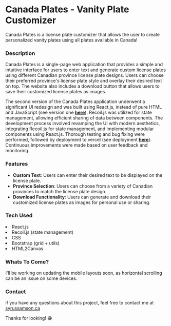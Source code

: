 # Canada Plates - Vanity Plate Customizer

Canada Plates is a license plate customizer that allows the user to create personalized vanity plates using all plates available in Canada!

### Description

Canada Plates is a single-page web application that provides a simple and intuitive interface for users to enter text and generate custom license plates using different Canadian province license plate designs. Users can choose their preferred province's license plate style and overlay their desired text on top. The website also includes a download button that allows users to save their customized license plates as images.

The second version of the Canada Plates application underwent a significant UI redesign and was built using React.js, instead of pure HTML and JavaScript (see version one <a target="_blank" href='https://coolokawesome.github.io/vanityPlates/'><u><b>here</b></u></a>). Recoil.js was utilized for state management, allowing efficient sharing of data between components. The development process involved revamping the UI with modern aesthetics, integrating Recoil.js for state management, and implementing modular components using React.js. Thorough testing and bug fixing were performed, followed by deployment to vercel (see deployment <a href="https://vercel.com"><u><b>here</b></u></a>). Continuous improvements were made based on user feedback and monitoring.

### Features

<ul>
<li>
<strong>Custom Text</strong>: Users can enter their desired text to be displayed on the license plate.
</li>
<li><strong>Province Selection</strong>: Users can choose from a variety of Canadian provinces to match the license plate design.
</li>
<li><strong>Download Functionality</strong>: Users can generate and download their customized license plates as images for personal use or sharing.</li></ul>

### Tech Used

<li>React.js</li>
<li>Recoil.js (state management)</li>
<li>CSS</li>
<li>Bootstrap (grid + utils)</li>
<li>HTML2Canvas</li>

### Whats To Come?

I'll be working on updating the mobile layouts soon, as horizontal scrolling can be an issue on some devices.

### Contact

if you have any questions about this project, feel free to contact me at <a href="https://syrussamson.ca">syrussamson.ca</a>

Thanks for looking! 😁